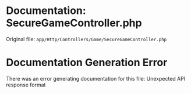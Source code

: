 # Documentation: SecureGameController.php

Original file: `app/Http/Controllers/Game/SecureGameController.php`

# Documentation Generation Error

There was an error generating documentation for this file: Unexpected API response format